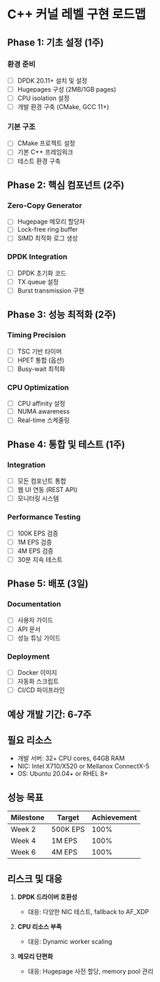 # C++ 커널 레벨 구현 로드맵

## Phase 1: 기초 설정 (1주)
### 환경 준비
- [ ] DPDK 20.11+ 설치 및 설정
- [ ] Hugepages 구성 (2MB/1GB pages)
- [ ] CPU isolation 설정
- [ ] 개발 환경 구축 (CMake, GCC 11+)

### 기본 구조
- [ ] CMake 프로젝트 설정
- [ ] 기본 C++ 프레임워크
- [ ] 테스트 환경 구축

## Phase 2: 핵심 컴포넌트 (2주)
### Zero-Copy Generator
- [ ] Hugepage 메모리 할당자
- [ ] Lock-free ring buffer
- [ ] SIMD 최적화 로그 생성

### DPDK Integration
- [ ] DPDK 초기화 코드
- [ ] TX queue 설정
- [ ] Burst transmission 구현

## Phase 3: 성능 최적화 (2주)
### Timing Precision
- [ ] TSC 기반 타이머
- [ ] HPET 통합 (옵션)
- [ ] Busy-wait 최적화

### CPU Optimization
- [ ] CPU affinity 설정
- [ ] NUMA awareness
- [ ] Real-time 스케줄링

## Phase 4: 통합 및 테스트 (1주)
### Integration
- [ ] 모든 컴포넌트 통합
- [ ] 웹 UI 연동 (REST API)
- [ ] 모니터링 시스템

### Performance Testing
- [ ] 100K EPS 검증
- [ ] 1M EPS 검증
- [ ] 4M EPS 검증
- [ ] 30분 지속 테스트

## Phase 5: 배포 (3일)
### Documentation
- [ ] 사용자 가이드
- [ ] API 문서
- [ ] 성능 튜닝 가이드

### Deployment
- [ ] Docker 이미지
- [ ] 자동화 스크립트
- [ ] CI/CD 파이프라인

## 예상 개발 기간: 6-7주

## 필요 리소스
- 개발 서버: 32+ CPU cores, 64GB RAM
- NIC: Intel X710/X520 or Mellanox ConnectX-5
- OS: Ubuntu 20.04+ or RHEL 8+

## 성능 목표
| Milestone | Target | Achievement |
|-----------|--------|-------------|
| Week 2    | 500K EPS | 100% |
| Week 4    | 1M EPS   | 100% |
| Week 6    | 4M EPS   | 100% |

## 리스크 및 대응
1. **DPDK 드라이버 호환성**
   - 대응: 다양한 NIC 테스트, fallback to AF_XDP

2. **CPU 리소스 부족**
   - 대응: Dynamic worker scaling

3. **메모리 단편화**
   - 대응: Hugepage 사전 할당, memory pool 관리